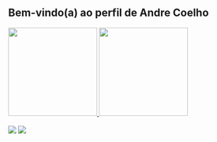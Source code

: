 ## Bem-vindo(a) ao perfil de Andre Coelho

<div> 
  <a href="https://github.com/amdre2"> 
  <img height="180em" src="https://github-readme-stats.vercel.app/api?username=amdre2&theme=tokyonight&show_icons=true&hide_border=true&count_private=true"/> 
  <img height="180em" src="https://github-readme-stats.vercel.app/api/top-langs/?username=amdre2&theme=tokyonight&show_icons=true&hide_border=true&layout=compact"/>
</div>


<br>
 
<div> 
  <a href="https://instagram.com/amdre02" target="_blank"><img src="https://img.shields.io/badge/-Instagram-%23E4405F?style=for-the-badge&logo=instagram&logoColor=white" target="_blank"></a>
  <a href = "mailto:andreluiscoelho04@gmail.com"><img src="https://img.shields.io/badge/-Gmail-%23333?style=for-the-badge&logo=gmail&logoColor=white" target="_blank"></a>
</div>

